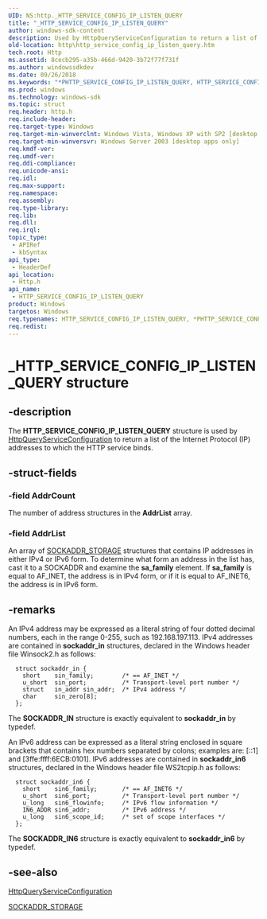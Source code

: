 ```yaml
---
UID: NS:http._HTTP_SERVICE_CONFIG_IP_LISTEN_QUERY
title: "_HTTP_SERVICE_CONFIG_IP_LISTEN_QUERY"
author: windows-sdk-content
description: Used by HttpQueryServiceConfiguration to return a list of the Internet Protocol (IP) addresses to which the HTTP service binds.
old-location: http\http_service_config_ip_listen_query.htm
tech.root: Http
ms.assetid: 8cecb295-a35b-466d-9420-3b72f77f731f
ms.author: windowssdkdev
ms.date: 09/26/2018
ms.keywords: "*PHTTP_SERVICE_CONFIG_IP_LISTEN_QUERY, HTTP_SERVICE_CONFIG_IP_LISTEN_QUERY, HTTP_SERVICE_CONFIG_IP_LISTEN_QUERY structure [HTTP], PHTTP_SERVICE_CONFIG_IP_LISTEN_QUERY, PHTTP_SERVICE_CONFIG_IP_LISTEN_QUERY structure pointer [HTTP], _HTTP_SERVICE_CONFIG_IP_LISTEN_QUERY, _http_http_service_config_ip_listen_query, http.http_service_config_ip_listen_query, http/HTTP_SERVICE_CONFIG_IP_LISTEN_QUERY, http/PHTTP_SERVICE_CONFIG_IP_LISTEN_QUERY"
ms.prod: windows
ms.technology: windows-sdk
ms.topic: struct
req.header: http.h
req.include-header: 
req.target-type: Windows
req.target-min-winverclnt: Windows Vista, Windows XP with SP2 [desktop apps only]
req.target-min-winversvr: Windows Server 2003 [desktop apps only]
req.kmdf-ver: 
req.umdf-ver: 
req.ddi-compliance: 
req.unicode-ansi: 
req.idl: 
req.max-support: 
req.namespace: 
req.assembly: 
req.type-library: 
req.lib: 
req.dll: 
req.irql: 
topic_type:
 - APIRef
 - kbSyntax
api_type:
 - HeaderDef
api_location:
 - Http.h
api_name:
 - HTTP_SERVICE_CONFIG_IP_LISTEN_QUERY
product: Windows
targetos: Windows
req.typenames: HTTP_SERVICE_CONFIG_IP_LISTEN_QUERY, *PHTTP_SERVICE_CONFIG_IP_LISTEN_QUERY
req.redist: 
---
```


# _HTTP_SERVICE_CONFIG_IP_LISTEN_QUERY structure


## -description


The 
<b>HTTP_SERVICE_CONFIG_IP_LISTEN_QUERY</b> structure is used by 
<a href="https://msdn.microsoft.com/bbd2c3c4-d2d0-4590-9b5c-6916b91600cd">HttpQueryServiceConfiguration</a> to return a list of the Internet Protocol (IP) addresses to which the HTTP service binds.


## -struct-fields




### -field AddrCount

The number of address structures in the <b>AddrList</b> array.


### -field AddrList

An array of 
<a href="https://msdn.microsoft.com/dfd84b91-0a94-4fe6-b8d2-18562afb9c24">SOCKADDR_STORAGE</a> structures that contains IP addresses in either IPv4 or IPv6 form. To determine what form an address in the list has, cast it to a SOCKADDR and examine the <b>sa_family</b> element. If <b>sa_family</b> is equal to AF_INET, the address is in IPv4 form, or if it is equal to AF_INET6, the address is in IPv6 form.


## -remarks



An IPv4 address may be expressed as a literal string of four dotted decimal numbers, each in the range 0-255, such as 192.168.197.113. IPv4 addresses are contained in <b>sockaddr_in</b> structures, declared in the Windows header file Winsock2.h as follows:

<pre class="syntax" xml:space="preserve"><code>  struct sockaddr_in {
    short    sin_family;        /* == AF_INET */
    u_short  sin_port;          /* Transport-level port number */
    struct   in_addr sin_addr;  /* IPv4 address */
    char     sin_zero[8];
  };
</code></pre>
The <b>SOCKADDR_IN</b> structure is exactly equivalent to <b>sockaddr_in</b> by typedef.

An IPv6 address can be expressed as a literal string enclosed in square brackets that contains hex numbers separated by colons; examples are: [::1] and [3ffe:ffff:6ECB:0101]. IPv6 addresses are contained in <b>sockaddr_in6</b> structures, declared in the Windows header file WS2tcpip.h as follows:

<pre class="syntax" xml:space="preserve"><code>  struct sockaddr_in6 {
    short    sin6_family;       /* == AF_INET6 */
    u_short  sin6_port;         /* Transport-level port number */
    u_long   sin6_flowinfo;     /* IPv6 flow information */
    IN6_ADDR sin6_addr;         /* IPv6 address */
    u_long   sin6_scope_id;     /* set of scope interfaces */
  };
</code></pre>
The <b>SOCKADDR_IN6</b> structure is exactly equivalent to <b>sockaddr_in6</b> by typedef.




## -see-also




<a href="https://msdn.microsoft.com/bbd2c3c4-d2d0-4590-9b5c-6916b91600cd">HttpQueryServiceConfiguration</a>



<a href="https://msdn.microsoft.com/dfd84b91-0a94-4fe6-b8d2-18562afb9c24">SOCKADDR_STORAGE</a>
 

 

